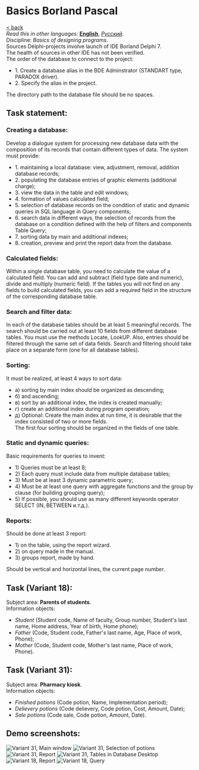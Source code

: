 # Basics Borland Pascal
[&lt; back](../)  
*Read this in other languages:* **[English](README.en.md)**, *[Русский](README.md)*.  
Discipline: *Basics of designing programs*.  
Sources Delphi-projects involve launch of IDE Borland Delphi 7.  
The health of sources in other IDE has not been verified.  
The order of the database to connect to the project:
* 1. Create a database alias in the BDE Adminstrator (STANDART type, PARADOX driver).
* 2. Specify the alias in the project.  

The directory path to the database file should be no spaces.

## Task statement:
### Creating a database:

Develop a dialogue system for processing new database data with the composition of its records that contain different types of data. The system must provide:
* 1. maintaining a local database: view, adjustment, removal, addition database records;
* 2. populating the database entries of graphic elements (additional charge);
* 3. view the data in the table and edit windows;
* 4. formation of values ​​calculated field;
* 5. selection of database records on the condition of static and dynamic queries in SQL language in Query components;
* 6. search data in different ways, the selection of records from the database on a condition defined with the help of filters and components Table Query;
* 7. sorting data by main and additional indexes;
* 8. creation, preview and print the report data from the database.

### Calculated fields:

Within a single database table, you need to calculate the value of a calculated field. You can add and subtract (field type date and numeric), divide and multiply (numeric field). If the tables you will not find on any fields to build calculated fields, you can add a required field in the structure of the corresponding database table.

### Search and filter data:

In each of the database tables should be at least 5 meaningful records. The search should be carried out at least 10 fields from different database tables. You must use the methods Locate, LookUP. Also, entries should be filtered through the same set of data fields. Search and filtering should take place on a separate form (one for all database tables).

### Sorting:

It must be realized, at least 4 ways to sort data:
* а) sorting by main index should be organized as descending;
* б) and ascending; 
* в) sort by an additional index, the index is created manually; 
* г) create an additional index during program operation; 
* д) Optional: Create the main index at run time, it is desirable that the index consisted of two or more fields.  
The first four sorting should be organized in the fields of one table.

### Static and dynamic queries:

Basic requirements for queries to invent:
* 1) Queries must be at least 8;
* 2) Each query must include data from multiple database tables;
* 3) Must be at least 3 dynamic parametric query;
* 4) Must be at least one query with aggregate functions and the group by clause (for building grouping query);
* 5) If possible, you should use as many different keywords operator SELECT (IN, BETWEEN и.т.д.).

### Reports:

Should be done at least 3 report:

* 1) on the table, using the report wizard.
* 2) on query made in the manual.
* 3) groups report, made by hand.  

Should be vertical and horizontal lines, the current page number.

## Task (Variant 18):
Subject area: **Parents of students**.  
Information objects:

* *Student* (Student code, Name of faculty, Group number, Student's last name, Home address, Year of birth, Home phone);
* *Father* (Code, Student code, Father's last name, Age, Place of work, Phone);
* *Mother* (Code, Student code, Mother's last name, Place of work, Phone).

## Task (Variant 31):
Subject area: **Pharmacy kiosk**.  
Information objects:
* *Finished potions* (Code potion, Name, Implementation period);
* *Delievery potions* (Code delievery, Code potion, Cost, Amount, Date);
* *Sale potions* (Code sale, Code potion, Amount, Date).

## Demo screenshots:

![Variant 31, Main window](screenshots/contr_var31_1.png)
![Variant 31, Selection of potions](screenshots/contr_var31_2.png)
![Variant 31, Report](screenshots/contr_var31_3.png)
![Variant 31, Tables in Database Desktop](screenshots/contr_var31_4.png)
![Variant 18, Report](screenshots/contr_var18_1.png)
![Variant 18, Query](screenshots/contr_var18_2.png)
